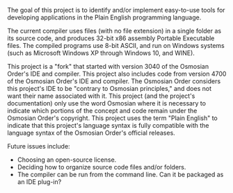 The goal of this project is to identify and/or implement easy-to-use tools
for developing applications in the Plain English programming language.

The current compiler uses files (with no file extension)
in a single folder as its source code, and produces 32-bit x86 assembly
Portable Executable files.  The compiled programs use 8-bit ASCII,
and run on Windows systems (such as Microsoft Windows XP
through Windows 10, and WINE). 

This project is a "fork" that started with version 3040
of the Osmosian Order's IDE and compiler.  This project also includes
code from version 4700 of the Osmosian Order's IDE and compiler.
The Osmosian Order considers this project's IDE
to be "contrary to Osmosian principles,"
and does not want their name associated with it.
This project (and the project's documentation) only use the word
Osmosian where it is necessary to indicate which portions
of the concept and code remain under the Osmosian Order's
copyright.  This project uses the term "Plain English" to indicate
that this project's language syntax is fully compatible
with the language syntax of the Osmosian Order's official releases.

Future issues include:
* Choosing an open-source license.
* Deciding how to organize source code files and/or folders.
* The compiler can be run from the command line.
  Can it be packaged as an IDE plug-in?

